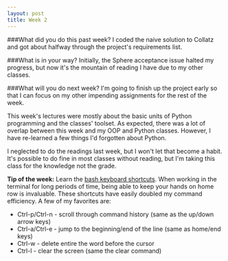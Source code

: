 ```yaml
---
layout: post
title: Week 2
---
```

###What did you do this past week?
I coded the naive solution to Collatz and got about halfway through the project's requirements list.

###What is in your way?
Initially, the Sphere acceptance issue halted my progress, but now it's the mountain of reading I have due to my other classes.

###What will you do next week?
I'm going to finish up the project early so that I can focus on my other impending assignments for the rest of the week.

This week's lectures were mostly about the basic units of Python programming and the classes' toolset. As expected, there was a lot of overlap between this week and my OOP and Python classes. However, I have re-learned a few things I'd forgotten about Python.

I neglected to do the readings last week, but I won't let that become a habit. It's possible to do fine in most classes without reading, but I'm taking this class for the knowledge not the grade.



**Tip of the week:** Learn the [bash keyboard shortcuts](http://ss64.com/bash/syntax-keyboard.html). When working in the terminal for long periods of time, being able to keep your hands on home row is invaluable. These shortcuts have easily doubled my command efficiency. A few of my favorites are:

*  Ctrl-p/Ctrl-n - scroll through command history (same as the up/down arrow keys)
*  Ctrl-a/Ctrl-e - jump to the beginning/end of the line (same as home/end keys)
*  Ctrl-w - delete entire the word before the cursor
*  Ctrl-l - clear the screen (same the clear command)
